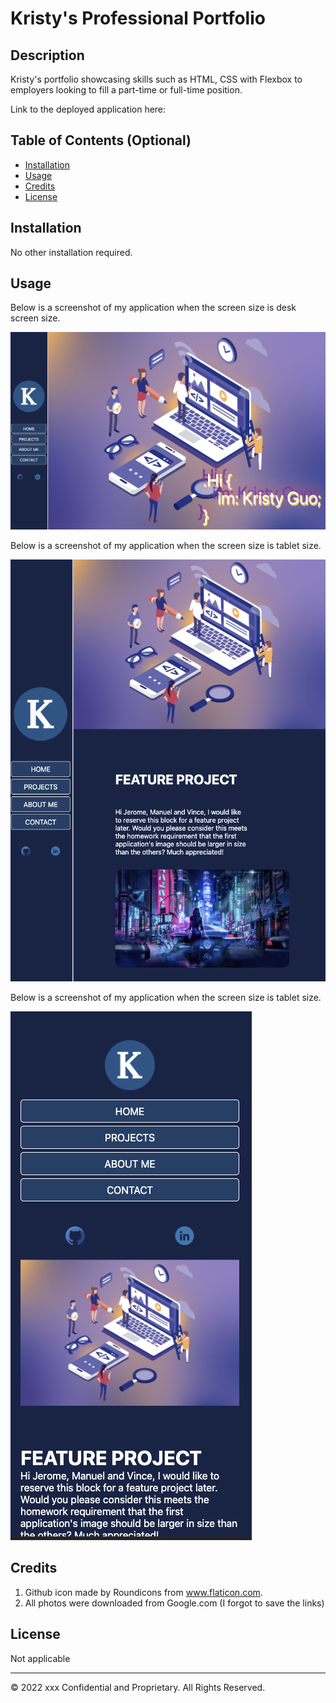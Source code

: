 # Kristy's Professional Portfolio

## Description 
Kristy's portfolio showcasing skills such as HTML, CSS with Flexbox to employers looking to fill a part-time or full-time position.

Link to the deployed application here: 


## Table of Contents (Optional)

* [Installation](#installation)
* [Usage](#usage)
* [Credits](#credits)
* [License](#license)


## Installation

No other installation required. 


## Usage 

Below is a screenshot of my application when the screen size is desk screen size. 

![Alt text](assets/images/Screen%20Shot%202022-03-29%20at%2010.40.24%20PM.png)

Below is a screenshot of my application when the screen size is tablet size. 

![Alt text](assets/images/Screen%20Shot%202022-03-30%20at%203.11.04%20PM.png)

Below is a screenshot of my application when the screen size is tablet size. 

![Alt text](assets/images/Screen%20Shot%202022-03-30%20at%203.11.17%20PM.png)

## Credits

1. Github icon made by Roundicons from www.flaticon.com.
2. All photos were downloaded from Google.com (I forgot to save the links)

## License

Not applicable


---

© 2022 xxx Confidential and Proprietary. All Rights Reserved.
